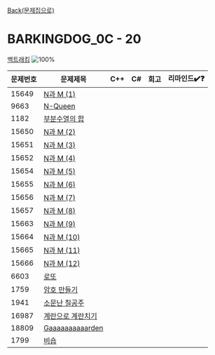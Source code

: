 [Back(문제집으로)](/Workbook/README.md)

# BARKINGDOG_0C - 20

[백트래킹](https://github.com/encrypted-def/basic-algo-lecture/blob/master/workbook/0x0C.md)
![100%](https://progress-bar.xyz/0/?scale=20&title=progress&width=500&color=babaca&suffix=/20)

| 문제번호 | 문제제목                                  | C++ | C#  | 회고 | 리마인드✔️❓ |
| -------- | ----------------------------------------- | --- | --- | ---- | ------------ |
| 15649    | [N과 M (1)](https://boj.kr/15649)         |     |     |      |              |
| 9663     | [N-Queen](https://boj.kr/9663)            |     |     |      |              |
| 1182     | [부분수열의 합](https://boj.kr/1182)      |     |     |      |              |
| 15650    | [N과 M (2)](https://boj.kr/15650)         |     |     |      |              |
| 15651    | [N과 M (3)](https://boj.kr/15651)         |     |     |      |              |
| 15652    | [N과 M (4)](https://boj.kr/15652)         |     |     |      |              |
| 15654    | [N과 M (5)](https://boj.kr/15654)         |     |     |      |              |
| 15655    | [N과 M (6)](https://boj.kr/15655)         |     |     |      |              |
| 15656    | [N과 M (7)](https://boj.kr/15656)         |     |     |      |              |
| 15657    | [N과 M (8)](https://boj.kr/15657)         |     |     |      |              |
| 15663    | [N과 M (9)](https://boj.kr/15663)         |     |     |      |              |
| 15664    | [N과 M (10)](https://boj.kr/15664)        |     |     |      |              |
| 15665    | [N과 M (11)](https://boj.kr/15665)        |     |     |      |              |
| 15666    | [N과 M (12)](https://boj.kr/15666)        |     |     |      |              |
| 6603     | [로또](https://boj.kr/6603)               |     |     |      |              |
| 1759     | [암호 만들기](https://boj.kr/1759)        |     |     |      |              |
| 1941     | [소문난 칠공주](https://boj.kr/1941)      |     |     |      |              |
| 16987    | [계란으로 계란치기](https://boj.kr/16987) |     |     |      |              |
| 18809    | [Gaaaaaaaaaarden](https://boj.kr/18809)   |     |     |      |              |
| 1799     | [비숍](https://boj.kr/1799)               |     |     |      |              |
